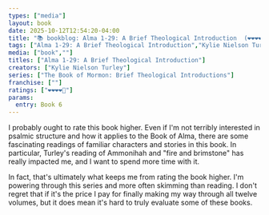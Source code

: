 ```yaml
---
types: ["media"]
layout: book
date: 2025-10-12T12:54:20-04:00
title: "📚 bookblog: Alma 1-29: A Brief Theological Introduction  (❤️❤️❤️❤️🖤)"
tags: ["Alma 1-29: A Brief Theological Introduction","Kylie Nielson Turley","The Book of Mormon: Brief Theological Introductions",""]
media: ["book",""]
titles: ["Alma 1-29: A Brief Theological Introduction"]
creators: ["Kylie Nielson Turley"]
series: ["The Book of Mormon: Brief Theological Introductions"]
franchise: [""]
ratings: ["❤️❤️❤️❤️🖤"]
params:
  entry: Book 6
---
```


I probably ought to rate this book higher. Even if I'm not terribly interested in psalmic structure and how it applies to the Book of Alma, there are some fascinating readings of familiar characters and stories in this book. In particular, Turley's reading of Ammonihah and "fire and brimstone" has really impacted me, and I want to spend more time with it.

In fact, that's ultimately what keeps me from rating the book higher. I'm powering through this series and more often skimming than reading. I don't regret that if it's the price I pay for finally making my way through all twelve volumes, but it does mean it's hard to truly evaluate some of these books.